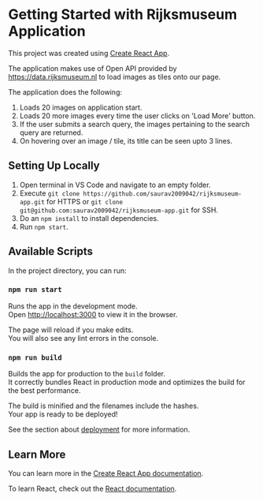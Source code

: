 # Getting Started with Rijksmuseum Application

This project was created using [Create React App](https://github.com/facebook/create-react-app).

The application makes use of Open API provided by https://data.rijksmuseum.nl to load images as tiles onto our page.

The application does the following:
1. Loads 20 images on application start.
2. Loads 20 more images every time the user clicks on 'Load More' button.
3. If the user submits a search query, the images pertaining to the search query are returned.
4. On hovering over an image / tile, its title can be seen upto 3 lines.

## Setting Up Locally

1. Open terminal in VS Code and navigate to an empty folder.
2. Execute `git clone https://github.com/saurav2009042/rijksmuseum-app.git` for HTTPS or `git clone git@github.com:saurav2009042/rijksmuseum-app.git` for SSH.
3. Do an `npm install` to install dependencies.
4. Run `npm start`.

## Available Scripts

In the project directory, you can run:

### `npm run start`

Runs the app in the development mode.\
Open [http://localhost:3000](http://localhost:3000) to view it in the browser.

The page will reload if you make edits.\
You will also see any lint errors in the console.

### `npm run build`

Builds the app for production to the `build` folder.\
It correctly bundles React in production mode and optimizes the build for the best performance.

The build is minified and the filenames include the hashes.\
Your app is ready to be deployed!

See the section about [deployment](https://facebook.github.io/create-react-app/docs/deployment) for more information.

## Learn More

You can learn more in the [Create React App documentation](https://facebook.github.io/create-react-app/docs/getting-started).

To learn React, check out the [React documentation](https://reactjs.org/).